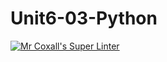 # Unit6-03-Python
[![Mr Coxall's Super Linter](https://github.com/ICS3U-Programming-NathanA/Unit6-03-Python/workflows/Mr%20Coxall's%20Super%20Linter/badge.svg)](https://github.com/ICS3U-Programming-NathanA/Unit6-03-Python/actions/)
